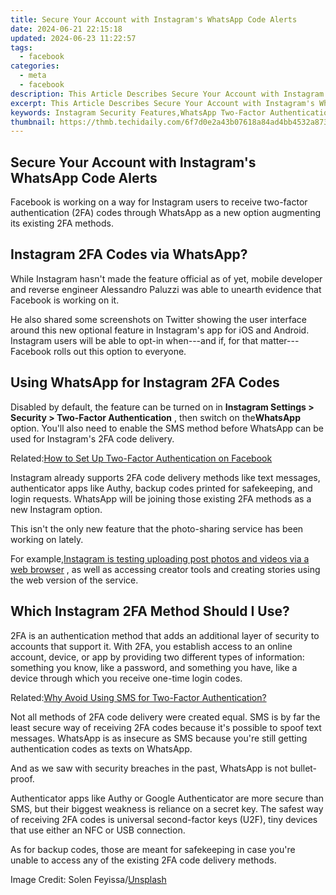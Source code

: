 ```yaml
---
title: Secure Your Account with Instagram's WhatsApp Code Alerts
date: 2024-06-21 22:15:18
updated: 2024-06-23 11:22:57
tags:
  - facebook
categories:
  - meta
  - facebook
description: This Article Describes Secure Your Account with Instagram's WhatsApp Code Alerts
excerpt: This Article Describes Secure Your Account with Instagram's WhatsApp Code Alerts
keywords: Instagram Security Features,WhatsApp Two-Factor Authentication,Account Protection on Social Media,WhatsApp Code Alerts for Safety,Instagram Account Security Tips,Secure Login Methods with WhatsApp,Preventing Account Breaches on Instagram
thumbnail: https://thmb.techidaily.com/6f7d0e2a43b07618a84ad4bb4532a87360d4eb5cc4017e6eac185e39f8838773.jpg
---
```


## Secure Your Account with Instagram's WhatsApp Code Alerts

 Facebook is working on a way for Instagram users to receive two-factor authentication (2FA) codes through WhatsApp as a new option augmenting its existing 2FA methods.

## Instagram 2FA Codes via WhatsApp?

 While Instagram hasn't made the feature official as of yet, mobile developer and reverse engineer Alessandro Paluzzi was able to unearth evidence that Facebook is working on it.

 He also shared some screenshots on Twitter showing the user interface around this new optional feature in Instagram's app for iOS and Android. Instagram users will be able to opt-in when---and if, for that matter---Facebook rolls out this option to everyone.

## Using WhatsApp for Instagram 2FA Codes

 Disabled by default, the feature can be turned on in   **Instagram Settings > Security > Two-Factor Authentication** , then switch on the**WhatsApp** option. You'll also need to enable the SMS method before WhatsApp can be used for Instagram's 2FA code delivery.

 Related:[How to Set Up Two-Factor Authentication on Facebook](https://www.makeuseof.com/tag/how-to-use-facebook-login-approvals-code-generator-android/)

 Instagram already supports 2FA code delivery methods like text messages, authenticator apps like Authy, backup codes printed for safekeeping, and login requests. WhatsApp will be joining those existing 2FA methods as a new Instagram option.

 This isn't the only new feature that the photo-sharing service has been working on lately.

 For example,[Instagram is testing uploading post photos and videos via a web browser](https://www.makeuseof.com/instagram-web-posting-test/) , as well as accessing creator tools and creating stories using the web version of the service.

## Which Instagram 2FA Method Should I Use?

 2FA is an authentication method that adds an additional layer of security to accounts that support it. With 2FA, you establish access to an online account, device, or app by providing two different types of information: something you know, like a password, and something you have, like a device through which you receive one-time login codes.

 Related:[Why Avoid Using SMS for Two-Factor Authentication?](https://www.makeuseof.com/tag/two-factor-authentication-sms-apps/)

 Not all methods of 2FA code delivery were created equal. SMS is by far the least secure way of receiving 2FA codes because it's possible to spoof text messages. WhatsApp is as insecure as SMS because you're still getting authentication codes as texts on WhatsApp.

 And as we saw with security breaches in the past, WhatsApp is not bullet-proof.

 Authenticator apps like Authy or Google Authenticator are more secure than SMS, but their biggest weakness is reliance on a secret key. The safest way of receiving 2FA codes is universal second-factor keys (U2F), tiny devices that use either an NFC or USB connection.

 As for backup codes, those are meant for safekeeping in case you're unable to access any of the existing 2FA code delivery methods.

 Image Credit: Solen Feyissa/[Unsplash](https://unsplash.com/photos/KWZa42a1kds)


<ins class="adsbygoogle"
     style="display:block"
     data-ad-format="autorelaxed"
     data-ad-client="ca-pub-7571918770474297"
     data-ad-slot="1223367746"></ins>



<ins class="adsbygoogle"
     style="display:block"
     data-ad-client="ca-pub-7571918770474297"
     data-ad-slot="8358498916"
     data-ad-format="auto"
     data-full-width-responsive="true"></ins>
